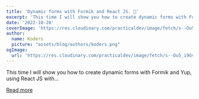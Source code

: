 ```yaml
---
title: 'Dynamic forms with Formik and React JS. 📝'
excerpt: 'This time I will show you how to create dynamic forms with Formik and Yup, using React JS with...'
date: '2022-10-28'
coverImage: 'https://res.cloudinary.com/practicaldev/image/fetch/s--Ou5_i9Gv--/c_imagga_scale,f_auto,fl_progressive,h_420,q_auto,w_1000/https://dev-to-uploads.s3.amazonaws.com/uploads/articles/fm5abeyp2fsp7x5ubgdm.png'
author:
  name: Koders
  picture: "assets/blog/authors/koders.png"
ogImage:
  url: 'https://res.cloudinary.com/practicaldev/image/fetch/s--Ou5_i9Gv--/c_imagga_scale,f_auto,fl_progressive,h_420,q_auto,w_1000/https://dev-to-uploads.s3.amazonaws.com/uploads/articles/fm5abeyp2fsp7x5ubgdm.png'
---
```


This time I will show you how to create dynamic forms with Formik and Yup, using React JS with...

[Read more](https://dev.to/franklin030601/dynamic-forms-with-formik-and-react-js-3no1)
